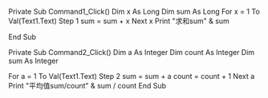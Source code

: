 Private Sub Command1_Click()
Dim x As Long
Dim sum As Long
For x = 1 To Val(Text1.Text) Step 1
    sum = sum + x
Next x
Print "求和sum" & sum

End Sub

Private Sub Command2_Click()
Dim a As Integer
Dim count As Integer
Dim sum As Integer

For a = 1 To Val(Text1.Text) Step 2
    sum = sum + a
    count = count + 1
Next a
Print "平均值sum/count" & sum / count
End Sub
